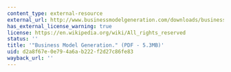 ```yaml
---
content_type: external-resource
external_url: http://www.businessmodelgeneration.com/downloads/businessmodelgeneration_preview.pdf
has_external_license_warning: true
license: https://en.wikipedia.org/wiki/All_rights_reserved
status: ''
title: '"Business Model Generation." (PDF - 5.3MB)'
uid: d2a8f67e-0e79-4a6a-b222-f2d27c86fe83
wayback_url: ''
---
```

